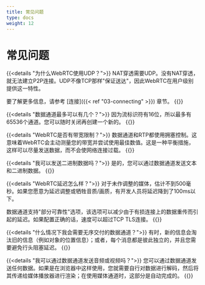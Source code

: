 ```yaml
---
title: 常见问题
type: docs
weight: 12
---
```


# 常见问题

{{<details "为什么WebRTC使用UDP？">}}
NAT穿透需要UDP。没有NAT穿透，就无法建立P2P连接。UDP不像TCP那样"保证送达"，因此WebRTC在用户级别提供这一特性。

要了解更多信息，请参考 [连接]({{< ref "03-connecting" >}}) 章节。
{{</details>}}

{{<details "数据通道最多可以有几个？">}}
因为流标识符有16位，所以最多有65536个通道。您可以随时关闭再创建一个新的。
{{</details>}}

{{<details "WebRTC是否有带宽限制？">}}
数据通道和RTP都使用拥塞控制。这意味着WebRTC会主动测量您的带宽并尝试使用最佳数值。这是一种平衡措施，这样可以尽量发送数据，而不会使网络连接过载。
{{</details>}}

{{<details "我可以发送二进制数据吗？">}}
是的，您可以通过数据通道发送文本和二进制数据。
{{</details>}}

{{<details "WebRTC延迟怎么样？">}}
对于未作调整的媒体，估计不到500毫秒。如果您愿意为延迟调整或牺牲音质/画质，有开发人员将延迟降到了100ms以下。

数据通道支持"部分可靠性"选项，该选项可以减少由于有损连接上的数据重传而引起的延迟。如果配置正确的话，速度可以超过TCP TLS连接。
{{</details>}}

{{<details "什么情况下我会需要无序交付的数据通道？">}}
有时，新的信息会淘汰旧的信息（例如对象的位置信息）；或者，每个消息都是彼此独立的，并且您需要避免行头阻塞延迟。
{{</details>}}

{{<details "我可以通过数据通道发送音频或视频吗？">}}
您可以通过数据通道发送任何数据。如果是在浏览器中这样使用，您就需要自行对数据进行解码，然后将其传递给媒体播放器进行渲染；在使用媒体通道时，这部分是自动完成的。
{{</details>}}
